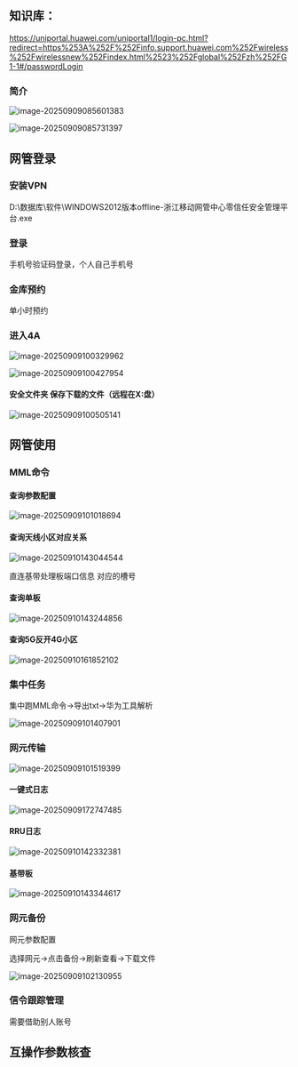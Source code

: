 ## 知识库：

https://uniportal.huawei.com/uniportal1/login-pc.html?redirect=https%253A%252F%252Finfo.support.huawei.com%252Fwireless%252Fwirelessnew%252Findex.html%2523%252Fglobal%252Fzh%252FG1-1#/passwordLogin

### 简介

![image-20250909085601383](imge/文档.assets/image-20250909085601383.png)

![image-20250909085731397](imge/文档.assets/image-20250909085731397.png)

## 网管登录

### 安装VPN

D:\数据库\软件\WINDOWS2012版本offline-浙江移动网管中心零信任安全管理平台.exe

### 登录

手机号验证码登录，个人自己手机号

### 金库预约

单小时预约

### 进入4A

![image-20250909100329962](imge/文档.assets/image-20250909100329962.png)

![image-20250909100427954](imge/文档.assets/image-20250909100427954.png)

#### 安全文件夹 保存下载的文件（远程在X:盘）

![image-20250909100505141](imge/文档.assets/image-20250909100505141.png)

## 网管使用

### MML命令

#### 查询参数配置

![image-20250909101018694](imge/文档.assets/image-20250909101018694.png)

#### 查询天线小区对应关系

![image-20250910143044544](imge/文档.assets/image-20250910143044544.png)

直连基带处理板端口信息 对应的槽号



#### 查询单板

![image-20250910143244856](imge/文档.assets/image-20250910143244856.png)

#### 查询5G反开4G小区

![image-20250910161852102](imge/文档.assets/image-20250910161852102.png)

### 集中任务

集中跑MML命令->导出txt->华为工具解析

![image-20250909101407901](imge/文档.assets/image-20250909101407901.png)

### 网元传输

![image-20250909101519399](imge/文档.assets/image-20250909101519399.png)

#### 一键式日志

![image-20250909172747485](imge/文档.assets/image-20250909172747485.png)

#### RRU日志

![image-20250910142332381](imge/文档.assets/image-20250910142332381.png)

#### 基带板

![image-20250910143344617](imge/文档.assets/image-20250910143344617.png)

### 网元备份

网元参数配置

选择网元->点击备份->刷新查看->下载文件

![image-20250909102130955](imge/文档.assets/image-20250909102130955.png)

### 信令跟踪管理

需要借助别人账号

## 互操作参数核查